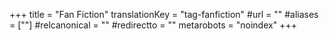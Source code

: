 +++
title = "Fan Fiction"
translationKey = "tag-fanfiction"
#url = ""
#aliases = [""]
#relcanonical = ""
#redirectto = ""
metarobots = "noindex"
+++
